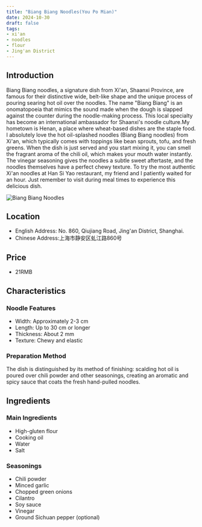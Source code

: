 ```yaml
---
title: "Biang Biang Noodles(You Po Mian)"
date: 2024-10-30
draft: false
tags:
- xi'an
- noodles
- flour
- Jing'an District
---
```



## Introduction
Biang Biang noodles, a signature dish from Xi'an, Shaanxi Province, are famous for their distinctive wide, belt-like shape and the unique process of pouring searing hot oil over the noodles. The name "Biang Biang" is an onomatopoeia that mimics the sound made when the dough is slapped against the counter during the noodle-making process. This local specialty has become an international ambassador for Shaanxi's noodle culture.My hometown is Henan, a place where wheat-based dishes are the staple food. I absolutely love the hot oil-splashed noodles (Biang Biang noodles) from Xi'an, which typically comes with toppings like bean sprouts, tofu, and fresh greens. When the dish is just served and you start mixing it, you can smell the fragrant aroma of the chili oil, which makes your mouth water instantly. The vinegar seasoning gives the noodles a subtle sweet aftertaste, and the noodles themselves have a perfect chewy texture.
To try the most authentic Xi'an noodles at Han Si Yao restaurant, my friend and I patiently waited for an hour. Just remember to visit during meal times to experience this delicious dish.

![Biang Biang Noodles](https://static.localaha.com/youpochemian.jpg)

## Location

- English Address: No. 860, Qiujiang Road, Jing'an District, Shanghai.
- Chinese Address:上海市静安区虬江路860号

## Price

- 21RMB

## Characteristics

### Noodle Features
- Width: Approximately 2-3 cm
- Length: Up to 30 cm or longer
- Thickness: About 2 mm
- Texture: Chewy and elastic

### Preparation Method
The dish is distinguished by its method of finishing: scalding hot oil is poured over chili powder and other seasonings, creating an aromatic and spicy sauce that coats the fresh hand-pulled noodles.

## Ingredients

### Main Ingredients
- High-gluten flour
- Cooking oil
- Water
- Salt

### Seasonings
- Chili powder
- Minced garlic
- Chopped green onions
- Cilantro
- Soy sauce
- Vinegar
- Ground Sichuan pepper (optional)
